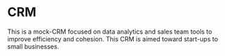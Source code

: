 # CRM
This is a mock-CRM focused on data analytics and sales team tools to improve efficiency and cohesion. This CRM is aimed toward start-ups to small businesses. 
